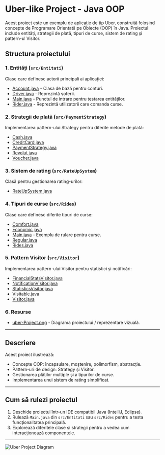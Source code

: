 # Uber-like Project - Java OOP

Acest proiect este un exemplu de aplicație de tip Uber, construită folosind concepte de Programare Orientată pe Obiecte (OOP) în Java. Proiectul include entități, strategii de plată, tipuri de curse, sistem de rating și pattern-ul Visitor.

## Structura proiectului

### 1. Entități (`src/Entitati`)
Clase care definesc actorii principali ai aplicației:

- [Account.java](src/Entitati/Account.java) - Clasa de bază pentru conturi.
- [Driver.java](src/Entitati/Driver.java) - Reprezintă șoferii.
- [Main.java](src/Entitati/Main.java) - Punctul de intrare pentru testarea entităților.
- [Rider.java](src/Entitati/Rider.java) - Reprezintă utilizatorii care comanda curse.

### 2. Strategii de plată (`src/PaymentStrategy`)
Implementarea pattern-ului Strategy pentru diferite metode de plată:

- [Cash.java](src/PaymentStrategy/Cash.java)
- [CreditCard.java](src/PaymentStrategy/CreditCard.java)
- [PaymentStrategy.java](src/PaymentStrategy/PaymentStrategy.java)
- [Revolut.java](src/PaymentStrategy/Revolut.java)
- [Voucher.java](src/PaymentStrategy/Voucher.java)

### 3. Sistem de rating (`src/RateUpSystem`)
Clasă pentru gestionarea rating-urilor:

- [RateUpSystem.java](src/RateUpSystem/RateUpSystem.java)

### 4. Tipuri de curse (`src/Rides`)
Clase care definesc diferite tipuri de curse:

- [Comfort.java](src/Rides/Comfort.java)
- [Economic.java](src/Rides/Economic.java)
- [Main.java](src/Rides/Main.java) - Exemplu de rulare pentru curse.
- [Regular.java](src/Rides/Regular.java)
- [Rides.java](src/Rides/Rides.java)

### 5. Pattern Visitor (`src/Visitor`)
Implementarea pattern-ului Visitor pentru statistici și notificări:

- [FinancialStatsVisitor.java](src/Visitor/FinancialStatsVisitor.java)
- [NotificationVisitor.java](src/Visitor/NotificationVisitor.java)
- [StatisticsVisitor.java](src/Visitor/StatisticsVisitor.java)
- [Visitable.java](src/Visitor/Visitable.java)
- [Visitor.java](src/Visitor/Visitor.java)

### 6. Resurse
- [uber-Project.png](src/uber-Project.png) - Diagrama proiectului / reprezentare vizuală.

---

## Descriere

Acest proiect ilustrează:

- Concepte OOP: încapsulare, moștenire, polimorfism, abstracție.
- Pattern-uri de design: Strategy și Visitor.
- Gestionarea plăților multiple și a tipurilor de curse.
- Implementarea unui sistem de rating simplificat.

---

## Cum să rulezi proiectul

1. Deschide proiectul într-un IDE compatibil Java (IntelliJ, Eclipse).
2. Rulează `Main.java` din `src/Entitati` sau `src/Rides` pentru a testa funcționalitatea principală.
3. Explorează diferitele clase și strategii pentru a vedea cum interacționează componentele.

---

![Uber Project Diagram](src/uber-Project.png)
